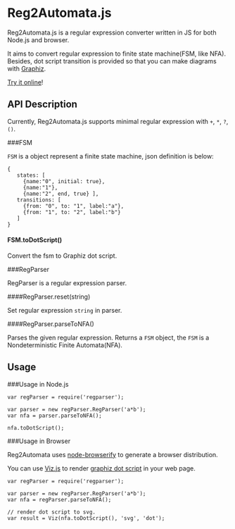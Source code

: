 # Reg2Automata.js

Reg2Automata.js is a regular expression converter written in JS for both Node.js and browser.

It aims to convert regular expression to finite state machine(FSM, like NFA).
Besides, dot script transition is provided so that you can make diagrams with [Graphiz][1].

[Try it online](http://hokein.github.io/Reg2Automata.js/)!

## API Description

Currently, Reg2Automata.js supports minimal regular expression with `+`, `*`, `?`, `()`.

###FSM

`FSM` is a object represent a finite state machine, json definition is below:

```
{
   states: [
     {name:"0", initial: true},
     {name:"1"},
     {name:"2", end, true} ],
   transitions: [
     {from: "0", to: "1", label:"a"},
     {from: "1", to: "2", label:"b"}
   ]
}
```

#### FSM.toDotScript()

Convert the fsm to Graphiz dot script.


###RegParser

RegParser is a regular expression parser.

####RegParser.reset(string)

Set regular expression `string` in parser.

####RegParser.parseToNFA()

Parses the given regular expression.
Returns a `FSM` object, the `FSM` is a Nondeterministic Finite Automata(NFA).

## Usage 

###Usage in Node.js

```
var regParser = require('regparser');

var parser = new regParser.RegParser('a*b');
var nfa = parser.parseToNFA();

nfa.toDotScript();
```

###Usage in Browser

Reg2Automata uses [node-browserify][2] to generate a browser distribution.

You can use [Viz.js][3] to render [graphiz dot script][4] in your web page.

```
var regParser = require('regparser');

var parser = new regParser.RegParser('a*b');
var nfa = regParser.parseToNFA();

// render dot script to svg.
var result = Viz(nfa.toDotScript(), 'svg', 'dot');
```

[1]:http://www.graphviz.org/
[2]:https://github.com/substack/node-browserify
[3]:https://github.com/mdaines/viz.js/
[4]:http://www.graphviz.org/content/dot-language
